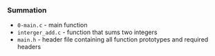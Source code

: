 ### Summation

* `0-main.c` - main function
* `interger_add.c` - function that sums two integers
* `main.h` - header file containing all function prototypes and required headers
